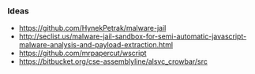### Ideas

 - https://github.com/HynekPetrak/malware-jail
 - http://seclist.us/malware-jail-sandbox-for-semi-automatic-javascript-malware-analysis-and-payload-extraction.html
 - https://github.com/mrpapercut/wscript
 - https://bitbucket.org/cse-assemblyline/alsvc_crowbar/src
